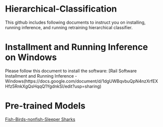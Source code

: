 # Hierarchical-Classification

This github includes following documents to instruct you on installing, running inference, and running retraining hierarchical classifier.

<h1>Installment and Running Inference on Windows</h1>
Please follow this document to install the software: [Rail Software Installment and Running Inference - Windows(https://docs.google.com/document/d/1dgUWBqvbuQpN4nzXrfEXHfz5RnkXgQsHqqQ1YgdnkSI/edit?usp=sharing)


<h1>Pre-trained Models</h1>

[Fish-Birds-nonfish-Sleeper Sharks](https://drive.google.com/drive/folders/1AAbu0j_k7xLfZ57syXd7c_hHbsJCuXUY?usp=sharing)
